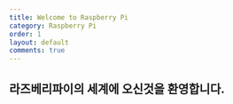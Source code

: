 ```yaml
---
title: Welcome to Raspberry Pi
category: Raspberry Pi
order: 1
layout: default
comments: true
---
```


## 라즈베리파이의 세계에 오신것을 환영합니다.
